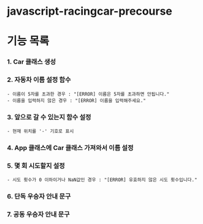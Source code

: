 # javascript-racingcar-precourse

# 기능 목록

### 1. Car 클래스 생성

### 2. 자동차 이름 설정 함수
    - 이름이 5자를 초과한 경우 : "[ERROR] 이름은 5자를 초과하면 안됩니다."
    - 이름을 입력하지 않은 경우 : "[ERROR] 이름을 입력해주세요."

### 3. 앞으로 갈 수 있는지 함수 설정
    - 현재 위치를 '-' 기호로 표시

### 4. App 클래스에 Car 클래스 가져와서 이름 설정


### 5. 몇 회 시도할지 설정
    - 시도 횟수가 0 이하이거나 NaN값인 경우 : "[ERROR] 유효하지 않은 시도 횟수입니다."

### 6. 단독 우승자 안내 문구


### 7. 공동 우승자 안내 문구

